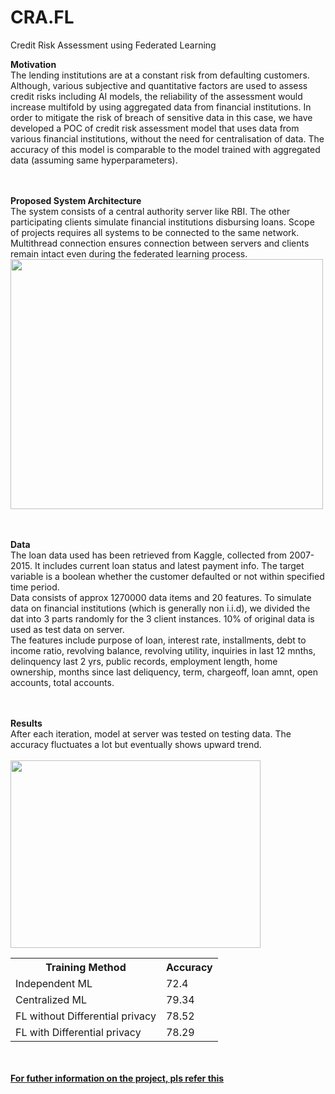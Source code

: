 # CRA.FL
Credit Risk Assessment using Federated Learning

<b> Motivation </b> <br/>
The lending institutions are at a constant risk from defaulting customers. Although, various subjective and quantitative factors are used to assess credit risks including AI models, the reliability of the assessment would increase multifold by using aggregated data from financial institutions. In order to mitigate the risk of breach of sensitive data in this case, we have developed a POC of credit risk assessment model that uses data from various financial institutions, without the need for centralisation of data. The accuracy of this model is comparable to the model trained with aggregated data (assuming same hyperparameters).

<br/><br/>
<b> Proposed System Architecture </b> <br/>
The system consists of a central authority server like RBI. The other participating clients simulate financial institutions disbursing loans. Scope of projects requires all systems to be connected to the same network. Multithread connection ensures connection between servers and clients remain intact even during the federated learning process. <br/>
<img src="https://github.com/pia-nyk/credit-risk-assessment-fl/blob/master/extra_materials/server_architecture.png" width="500" height="400">

<br/><br/>
<b> Data </b><br/>
The loan data used has been retrieved from Kaggle, collected from 2007-2015. It includes current loan status and latest payment info. The target variable is a boolean whether the customer defaulted or not within specified time period. <br/>
Data consists of approx 1270000 data items and 20 features. To simulate data on financial institutions (which is generally non i.i.d), we divided the dat into 3 parts randomly for the 3 client instances. 10% of original data is used as test data on server. <br/>
The features include purpose of loan, interest rate, installments, debt to income ratio, revolving balance, revolving utility, inquiries in last 12 mnths, delinquency last 2 yrs, public records, employment length, home ownership, months since last deliquency, term, chargeoff, loan amnt, open accounts, total accounts. 


<br/><br/>
<b> Results </b><br/>
After each iteration, model at server was tested on testing data. The accuracy fluctuates a lot but eventually shows upward trend.<br/><br/>
<img src="https://github.com/pia-nyk/credit-risk-assessment-fl/blob/master/extra_materials/results.jpg" width="400" height="300">

<table>
  <tr> 
    <th> Training Method </th>
    <th> Accuracy </th>
  </tr>
  <tr>
    <td> Independent ML </td>
    <td> 72.4 </td>
  </tr>
  <tr>
    <td> Centralized ML </td>
    <td> 79.34 </td>
  </tr>
  <tr>
    <td> FL without Differential privacy </td>
    <td> 78.52 </td>
  </tr>
  <tr>
    <td> FL with Differential privacy </td>
    <td> 78.29 </td>
  </tr>
</table>

<br /><br /> 
<a href="https://github.com/pia-nyk/credit-risk-assessment-fl/blob/master/extra_materials/BlackBookFederatedLearning.pdf"> 
<b> For futher information on the project, pls refer this </b> </a>

